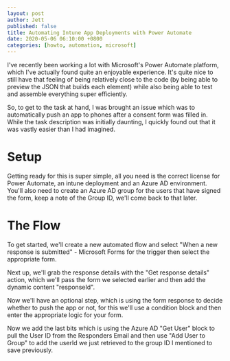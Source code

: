 ```yaml
---
layout: post
author: Jett
published: false
title: Automating Intune App Deployments with Power Automate
date: 2020-05-06 06:10:00 +0800
categories: [howto, automation, microsoft]
---
```


I've recently been working a lot with Microsoft's Power Automate platform, which I've actually found quite an enjoyable experience. It's quite nice to still have that feeling of being relatively close to the code (by being able to preview the JSON that builds each element) while also being able to test and assemble everything super efficiently.

So, to get to the task at hand, I was brought an issue which was to automatically push an app to phones after a consent form was filled in. While the task description was initially daunting, I quickly found out that it was vastly easier than I had imagined.

# Setup

Getting ready for this is super simple, all you need is the correct license for Power Automate, an intune deployment and an Azure AD environment. You'll also need to create an Azure AD group for the users that have signed the form, keep a note of the Group ID, we'll come back to that later.


# The Flow

To get started, we'll create a new automated flow and select "When a new response is submitted" - Microsoft Forms for the trigger then select the appropriate form.

Next up, we'll grab the response details with the "Get response details" action, which we'll pass the form we selected earlier and then add the dynamic content "responseId".

Now we'll have an optional step, which is using the form response to decide whether to push the app or not, for this we'll use a condition block and then enter the appropriate logic for your form.


Now we add the last bits which is using the Azure AD "Get User" block to pull the User ID from the Responders Email and then use "Add User to Group" to add the userId we just retrieved to the group ID I mentioned to save previously.


#
